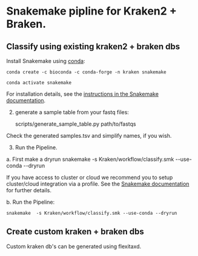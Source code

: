 # Snakemake pipline for Kraken2 + Braken.

## Classify using existing kraken2 + braken dbs


Install Snakemake using [conda](https://conda.io/projects/conda/en/latest/user-guide/install/index.html):

    conda create -c bioconda -c conda-forge -n kraken snakemake

    conda activate snakemake

For installation details, see the [instructions in the Snakemake documentation](https://snakemake.readthedocs.io/en/stable/getting_started/installation.html).


2. generate a sample table from your fastq files:

    scripts/generate_sample_table.py path/to/fastqs


Check the generated samples.tsv and simplify names, if you wish.

3. Run the Pipeline.

  a. First make a dryrun
      snakemake  -s Kraken/workflow/classify.smk --use-conda --dryrun


  If you have access to cluster or cloud we recommend you to setup cluster/cloud integration via a profile.
  See the [Snakemake documentation](https://snakemake.readthedocs.io/en/stable/executable.html) for further details.

  b. Run the Pipeline:

    snakemake  -s Kraken/workflow/classify.smk --use-conda --dryrun






## Create custom kraken + braken dbs
Custom kraken db's can be generated using flexitaxd.
